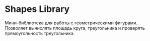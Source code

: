 # Shapes Library

Мини-библиотека для работы с геометрическими фигурами.  
Позволяет вычислять площадь круга, треугольника и проверять прямоугольность треугольника.
